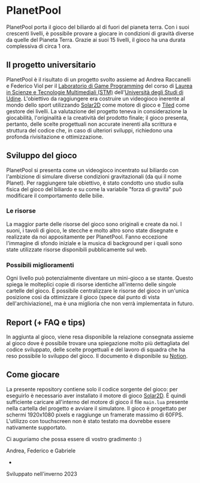 # PlanetPool
PlanetPool porta il gioco del biliardo al di fuori del pianeta terra. Con i suoi crescenti livelli, è possibile provare a giocare in condizioni di gravità diverse da quelle del Pianeta Terra. Grazie ai suoi 15 livelli, il gioco ha una durata complessiva di circa 1 ora. 

## Il progetto universitario
PlanetPool è il risultato di un progetto svolto assieme ad Andrea Raccanelli e Federico Viol per il [Laboratorio di Game Programming](https://www.dmif.uniud.it/triennale/stm/piano-di-studio/laboratorio-di-game-programming/) del corso di [Laurea in Scienze e Tecnologie Multimediali (STM)](https://www.uniud.it/it/didattica/corsi/area-scientifica/scienze-matematiche-informatiche-multimediali-fisiche/laurea/scienze-tecnologie-multimediali/corso/scienze-e-tecnologie-multimediali-interclasse-l20l31) dell'[Università degli Studi di Udine](https://www.uniud.it). L'obiettivo da raggiungere era costruire un videogioco inerente al mondo dello sport utilizzando [Solar2D](https://solar2d.com/) come motore di gioco e [Tiled](https://www.mapeditor.org/) come gestore dei livelli. 
La valutazione del progetto teneva in considerazione la giocabilità, l'originalità e la creatività del prodotto finale; il gioco presenta, pertanto, delle scelte progettuali non accurate inerenti alla scrittura e struttura del codice che, in caso di ulteriori sviluppi, richiedono una profonda rivisitazione e ottimizzazione.

## Sviluppo del gioco
PlanetPool si presenta come un videogioco incentrato sul biliardo con l'ambizione di simulare diverse condizioni gravitazionali (da qui il nome Planet). Per raggiungere tale obiettivo, è stato condotto uno studio sulla fisica del gioco del biliardo e su come la variabile "forza di gravità" può modificare il comportamento delle bilie.

### Le risorse
La maggior parte delle risorse del gioco sono originali e create da noi. I suoni, i tavoli di gioco, le stecche e molto altro sono state disegnate e realizzate da noi appositamente per PlanetPool. Fanno eccezione l'immagine di sfondo iniziale e la musica di background per i quali sono state utilizzate risorse disponibili pubblicamente sul web. 


### Possibili miglioramenti
Ogni livello può potenzialmente diventare un mini-gioco a se stante. Questo spiega le molteplici copie di risorse identiche all'interno delle singole cartelle del gioco. È possibile centralizzare le risorse del gioco in un'unica posizione così da ottimizzare il gioco (spece dal punto di vista dell'archiviazione), ma è una miglioria che non verrà implementata in futuro.


## Report (+ FAQ e tips)
In aggiunta al gioco, viene resa disponibile la relazione consegnata assieme al gioco dove è possibile trovare una spiegazione molto più dettagliata del codice sviluppato, delle scelte progettuali e del lavoro di squadra che ha reso possibile lo sviluppo del gioco. Il documento è disponibile su [Notion](https://appuntidigap.notion.site/Relazione-Planet-Pool-82c6abdb427e41688fc74fcf94e9ac5c).

## Come giocare
La presente repository contiene solo il codice sorgente del gioco: per eseguirlo è necessario aver installato il motore di gioco [Solar2D](https://solar2d.com/). È quindi sufficiente caricare all'interno del motore di gioco il file `main.lua` presente nella cartella del progetto e avviare il simulatore. 
Il gioco è progettato per schermi 1920x1080 pixels e raggiunge un framerate massimo di 60FPS. L'utilizzo con touchscreen non è stato testato ma dovrebbe essere nativamente supportato. 

Ci auguriamo che possa essere di vostro gradimento :)

Andrea, Federico e Gabriele

-


Sviluppato nell'inverno 2023
